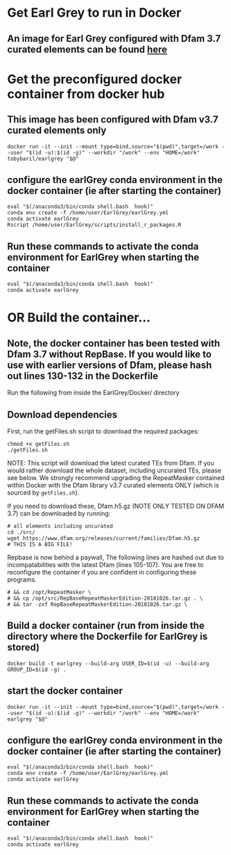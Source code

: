 # Get Earl Grey to run in Docker

## An image for Earl Grey configured with Dfam 3.7 curated elements can be found [here](https://hub.docker.com/repository/docker/tobybaril/earlgrey/general)

# Get the preconfigured docker container from docker hub
## This image has been configured with Dfam v3.7 curated elements only

```
docker run -it --init --mount type=bind,source="$(pwd)",target=/work --user "$(id -u):$(id -g)" --workdir "/work" --env "HOME=/work" tobybaril/earlgrey "$@"
```

## configure the earlGrey conda environment in the docker container (ie after starting the container)
```
eval "$(/anaconda3/bin/conda shell.bash  hook)"
conda env create -f /home/user/EarlGrey/earlGrey.yml
conda activate earlGrey
Rscript /home/user/EarlGrey/scripts/install_r_packages.R
```
## Run these commands to activate the conda environment for EarlGrey when starting the container

```
eval "$(/anaconda3/bin/conda shell.bash  hook)"
conda activate earlGrey
```

# OR Build the container...

## Note, the docker container has been tested with Dfam 3.7 without RepBase. If you would like to use with earlier versions of Dfam, please hash out lines 130-132 in the Dockerfile

Run the following from inside the EarlGrey/Docker/ directory

## Download dependencies

First, run the getFiles.sh script to download the required packages:

```
chmod +x getFiles.sh
./getFiles.sh
```

NOTE: This script will download the latest curated TEs from Dfam. If you would rather download the whole dataset, including uncurated TEs, please see below. 
We strongly recommend upgrading the RepeatMasker contained within Docker with the Dfam library v3.7 curated elements ONLY (which is sourced by `getFiles.sh`).

If you need to download these,
Dfam.h5.gz (NOTE ONLY TESTED ON DFAM 3.7) can be downloaded by running:

```
# all elements including uncurated
cd ./src/
wget https://www.dfam.org/releases/current/families/Dfam.h5.gz 
# THIS IS A BIG FILE!
```

Repbase is now behind a paywall, The following lines are hashed out due to incompatabilities with the latest Dfam (lines 105-107). You are free to reconfigure the container if you are confident in configuring these programs.
```
# && cd /opt/RepeatMasker \
# && cp /opt/src/RepBaseRepeatMaskerEdition-20181026.tar.gz . \
# && tar -zxf RepBaseRepeatMaskerEdition-20181026.tar.gz \
```

## Build a docker container (run from inside the directory where the Dockerfile for EarlGrey is stored)
```
docker build -t earlgrey --build-arg USER_ID=$(id -u) --build-arg GROUP_ID=$(id -g) .
```

## start the docker container

```
docker run -it --init --mount type=bind,source="$(pwd)",target=/work --user "$(id -u):$(id -g)" --workdir "/work" --env "HOME=/work" earlgrey "$@"
```

## configure the earlGrey conda environment in the docker container (ie after starting the container)
```
eval "$(/anaconda3/bin/conda shell.bash  hook)"
conda env create -f /home/user/EarlGrey/earlGrey.yml
conda activate earlGrey
```
## Run these commands to activate the conda environment for EarlGrey when starting the container

```
eval "$(/anaconda3/bin/conda shell.bash  hook)"
conda activate earlGrey
```


